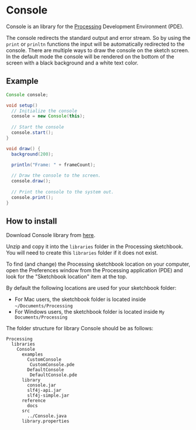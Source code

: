 # Console

Console is an library for the [Processing](http://processing.org/) Development Environment (PDE).

The console redirects the standard output and error stream. So by using the `print` or `prinltn` functions the input will be automatically redirected to the console. There are multiple ways to draw the console on the sketch screen. In the default mode the console will be rendered on the bottom of the screen with a black background and a white text color.

## Example

```java
Console console;

void setup()
  // Initialize the console 
  console = new Console(this);
  
  // Start the console
  console.start();
}

void draw() {
  background(200);

  println("Frame: " + frameCount);
  
  // Draw the console to the screen.
  console.draw();
  
  // Print the console to the system out.
  console.print();
}
```

## How to install

Download Console library from [here](https://github.com/keshrath/Console/blob/master/distribution/Console/download/Console.zip?raw=true).

Unzip and copy it into the `libraries` folder in the Processing sketchbook. You will need to create this `libraries` folder if it does not exist.

To find (and change) the Processing sketchbook location on your computer, open the Preferences window from the Processing application (PDE) and look for the "Sketchbook location" item at the top.

By default the following locations are used for your sketchbook folder: 
  * For Mac users, the sketchbook folder is located inside `~/Documents/Processing` 
  * For Windows users, the sketchbook folder is located inside `My Documents/Processing`

The folder structure for library Console should be as follows:

```
Processing
  libraries
    Console
      examples
      	CustomConsole
      	 CustomConsole.pde
      	DefaultConsole
      	 DefaultConsole.pde
      library
        console.jar
        slf4j-api.jar
        slf4j-simple.jar
      reference
        docs
      src
      	../Console.java
      library.properties
```